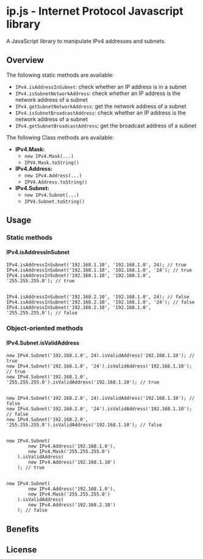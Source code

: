 ip.js - Internet Protocol Javascript library
============================================


A JavaScript library to manipulate IPv4 addresses and subnets.


Overview
--------

The following static methods are available:

   * `IPv4.isAddressInSubnet`: check whether an IP address is in a subnet
   * `IPv4.isSubnetNetworkAddress`: check whether an IP address is the network address of a subnet
   * `IPv4.getSubnetNetworkAddress`: get the network address of a subnet
   * `IPv4.isSubnetBroadcastAddress`: check whether an IP address is the network address of a subnet
   * `IPv4.getSubnetBroadcastAddress`: get the broadcast address of a subnet



The following Class methods are available:

   * **IPv4.Mask:**
       * `new IPv4.Mask(...)`
       * `IPV4.Mask.toString()`
   * **IPv4.Address:**
       * `new IPv4.Address(...)`
       * `IPV4.Address.toString()`
   * **IPv4.Subnet:**
       * `new IPv4.Subnet(...)`
       * `IPV4.Subnet.toString()`
       

Usage
-----

### Static methods ###

#### IPv4.isAddressInSubnet ####


    IPv4.isAddressInSubnet('192.168.1.10', '192.168.1.0', 24); // true
    IPv4.isAddressInSubnet('192.168.1.10', '192.168.1.0', '24'); // true
    IPv4.isAddressInSubnet('192.168.1.10', '192.168.1.0', '255.255.255.0'); // true
    
    
    IPv4.isAddressInSubnet('192.168.2.10', '192.168.1.0', 24); // false
    IPv4.isAddressInSubnet('192.168.2.10', '192.168.1.0', '24'); // false
    IPv4.isAddressInSubnet('192.168.2.10', '192.168.1.0', '255.255.255.0'); // false




### Object-oriented methods ###


#### IPv4.Subnet.isValidAddress ####


    new IPv4.Subnet('192.168.1.0', 24).isValidAddress('192.168.1.10'); // true
    new IPv4.Subnet('192.168.1.0', '24').isValidAddress('192.168.1.10'); // true
    new IPv4.Subnet('192.168.1.0', '255.255.255.0').isValidAddress('192.168.1.10'); // true


    new IPv4.Subnet('192.168.2.0', 24).isValidAddress('192.168.1.10'); // false
    new IPv4.Subnet('192.168.2.0', '24').isValidAddress('192.168.1.10'); // false
    new IPv4.Subnet('192.168.2.0', '255.255.255.0').isValidAddress('192.168.1.10'); // false


    new IPv4.Subnet(
            new IPv4.Address('192.168.1.0'),
            new IPv4.Mask('255.255.255.0')
        ).isValidAddress(
            new IPv4.Address('192.168.1.10')
        ); // true


    new IPv4.Subnet(
            new IPv4.Address('192.168.1.0'),
            new IPv4.Mask('255.255.255.0')
        ).isValidAddress(
            new IPv4.Address('192.168.2.10')
        ); // false


Benefits
--------




License
-------


